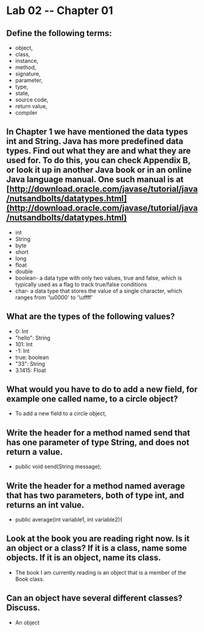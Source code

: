 # Lab 02 -- Chapter 01

## Define the following terms:
* object,
* class,
* instance,
* method,
* signature,
* parameter,
* type,
* state,
* source code,
* return value,
* compiler

## In Chapter 1 we have mentioned the data types int and String. Java has more predefined data types. Find out what they are and what they are used for. To do this, you can check Appendix B, or look it up in another Java book or in an online Java language manual. One such manual is at [http://download.oracle.com/javase/tutorial/java/nutsandbolts/datatypes.html](http://download.oracle.com/javase/tutorial/java/nutsandbolts/datatypes.html)
* int
* String
* byte
* short
* long
* float
* double
* boolean- a data type with only two values, true and false, which is typically used as a flag to track true/false conditions
* char- a data type that stores the value of a single character, which ranges from '\u0000' to '\uffff'

## What are the types of the following values?

* 0: Int
* "hello": String
* 101: Int
* -1: Int
* true: boolean
* "33": String
* 3.1415: Float

## What would you have to do to add a new field, for example one called name, to a circle object?
* To add a new field to a circle object, 

## Write the header for a method named send that has one parameter of type String, and does not return a value.
* public void send(String message);

## Write the header for a method named average that has two parameters, both of type int, and returns an int value.
* public average(int variable1, int variable2){

## Look at the book you are reading right now. Is it an object or a class? If it is a class, name some objects. If it is an object, name its class. 
* The book I am currently reading is an object that is a member of the Book class.

## Can an object have several different classes? Discuss.
*  An object
